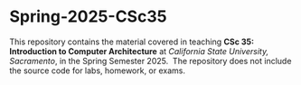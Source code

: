 # Spring-2025-CSc35

This repository contains the material covered in teaching **CSc 35: Introduction to Computer Architecture** at *California State University, Sacramento*, in the Spring Semester 2025.  The repository does not include the source code for labs, homework, or exams.
